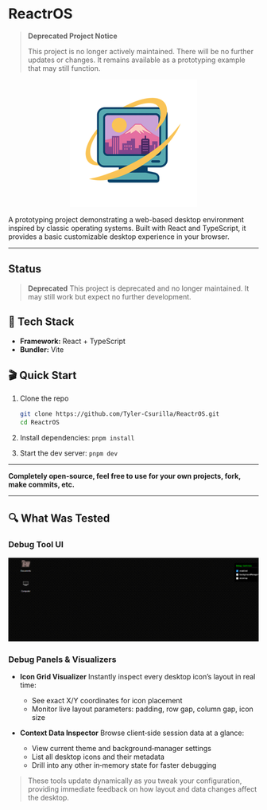 # ReactrOS

> **Deprecated Project Notice**
>
> This project is no longer actively maintained. There will be no further updates or changes. It remains available as a prototyping example that may still function.

<p align="center">
  <img src="./public/repo_assets/logo_reactros.png" alt="ReactrOS Logo"/>
</p>

A prototyping project demonstrating a web-based desktop environment inspired by classic operating systems. Built with React and TypeScript, it provides a basic customizable desktop experience in your browser.

---

## Status

> **Deprecated**
> This project is deprecated and no longer maintained. It may still work but expect no further development.

## 🧰 Tech Stack

- **Framework:** React + TypeScript
- **Bundler:** Vite

## 🎬 Quick Start

1. Clone the repo

    ```bash
    git clone https://github.com/Tyler-Csurilla/ReactrOS.git
    cd ReactrOS

    ```

2. Install dependencies: `pnpm install`
3. Start the dev server: `pnpm dev`

---

**Completely open-source, feel free to use for your own projects, fork, make commits, etc.**

---

## 🔍 What Was Tested

### Debug Tool UI

![til](https://github.com/Tyler-Csurilla/ReactrOS/blob/main/public/repo_assets/debug_demo.gif?raw=true)

### Debug Panels & Visualizers

- **Icon Grid Visualizer**
  Instantly inspect every desktop icon’s layout in real time:
    - See exact X/Y coordinates for icon placement
    - Monitor live layout parameters: padding, row gap, column gap, icon size

- **Context Data Inspector**
  Browse client‑side session data at a glance:
    - View current theme and background‑manager settings
    - List all desktop icons and their metadata
    - Drill into any other in‑memory state for faster debugging

> These tools update dynamically as you tweak your configuration, providing immediate feedback on how layout and data changes affect the desktop.
